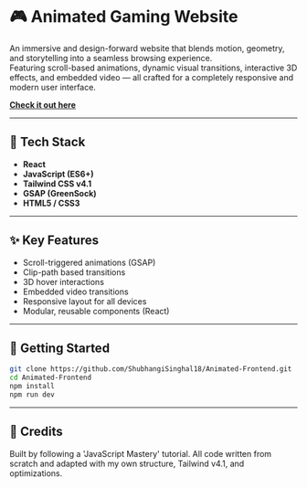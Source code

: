 # 🎮 Animated Gaming Website

An immersive and design-forward website that blends motion, geometry, and storytelling into a seamless browsing experience.  
Featuring scroll-based animations, dynamic visual transitions, interactive 3D effects, and embedded video — all crafted for a completely responsive and modern user interface.

[**Check it out here**](https://animated-frontend-p4y56p4sn-shubhangis-projects-987033cd.vercel.app/)  


---

## 🔧 Tech Stack

- **React**
- **JavaScript (ES6+)**
- **Tailwind CSS v4.1**
- **GSAP (GreenSock)**
- **HTML5 / CSS3**

---

## ✨ Key Features

- Scroll-triggered animations (GSAP)
- Clip-path based transitions
- 3D hover interactions
- Embedded video transitions
- Responsive layout for all devices
- Modular, reusable components (React)

---

## 🚀 Getting Started

```bash
git clone https://github.com/ShubhangiSinghal18/Animated-Frontend.git
cd Animated-Frontend
npm install
npm run dev
```
---

## 📝 Credits

Built by following a 'JavaScript Mastery' tutorial. 
All code written from scratch and adapted with my own structure, Tailwind v4.1, and optimizations.
